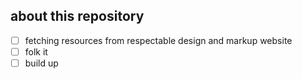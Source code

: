 ## about this repository

- [ ] fetching resources from respectable design and markup website
- [ ] folk it
- [ ] build up
